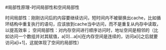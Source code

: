 #局部性原理-时间局部性和空间局部性

时间局部性：刚刚访问后的内容要继续访问，短时间内不被替换出cache，比如循环结构中重复执行的语句，应该放到cache当中访问，而不是重复从内存中读取，以提高效率；
空间局部性：对内存空间进行顺序访问时，地址空间是相邻的（比如访问一个数组并对其赋值，a[0]...a[n]在内存空间是连续的，访问a[i]之后就要访问a[i+1]，这就体现了空间的局部性）